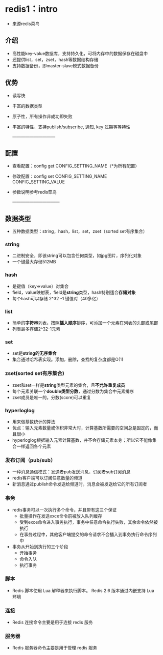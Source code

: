 # redis1：intro

* 来源redis菜鸟

## 介绍

* 高性能key-value数据库，支持持久化，可将内存中的数据保存在磁盘中
* 还提供list，set，zset，hash等数据结构存储
* 支持数据备份，即master-slave模式数据备份

## 优势

* 读写快

* 丰富的数据类型

* 原子性，所有操作非成功即失败

* 丰富的特性，支持publish/subscribe, 通知, key 过期等等特性

  ——————————



## 配置

* 查看配置：config get CONFIG_SETTING_NAME（*为所有配置）

* 修改配置：config set CONFIG_SETTING_NAME CONFIG_SETTING_VALUE

* 参数说明参考redis菜鸟

  ———————————



## 数据类型

* 五种数据类型：string，hash，list，set，zset（sorted set有序集合）

### string

* 二进制安全，即该string可以包含任何类型，如jpg图片，序列化对象
* 一个键最大存储512MB

### hash

* 是键值（key=>value）对集合
* field，value映射表，field是**string**类型，hash特别适合**存储对象**
* 每个hash可以存储 2^32 -1 键值对（40多亿）

### list

* 简单的**字符串**列表，按照**插入顺序**排序，可添加一个元素在列表的头部或尾部
* 列表最多存储2^32-1元素

### set

* set是**string的无序集合**
* 集合通过哈希表实现。添加，删除，查找的复杂度都是O(1)

### zset(sorted set有序集合)

* zset和set一样是**string**类型元素的集合，且**不允许重复成员**
* 每个元素关联一个**double类型分数**，通过分数为集合中元素排序
* zset成员是唯一的，分数(score)可以重复

### hyperloglog

* 用来做基数统计的算法
* 优点：输入元素数量或体积非常大时，计算基数所需要的空间总是固定的，而且很小
* hyperloglog根据输入元素计算基数，并不会存储元素本身；所以它不能像集合一样返回各个元素

### 发布订阅（pub/sub）

* 一种消息通信模式：发送者pub发送消息，订阅者sub订阅消息
* redis客户端可以订阅任意数量的频道
* 新消息通过publish命令发送给频道时，消息会被发送给它的所有订阅者

### 事务

* redis事务可以一次执行多个命令，并且带有这三个保证
  * 批量操作在发送exce命令前被放入队列缓存
  * 受到exce命令进入事务执行，事务中任意命令执行失败，其余命令依然被执行
  * 在事务过程中，其他客户端提交的命令请求不会插入到事务执行命令序列中
* 事务从开始到执行的三个阶段
  * 开始事务
  * 命令入队
  * 执行事务

### 脚本

* Redis 脚本使用 Lua 解释器来执行脚本。 Redis 2.6 版本通过内嵌支持 Lua 环境

### 连接

* Redis 连接命令主要是用于连接 redis 服务

### 服务器

* Redis 服务器命令主要是用于管理 redis 服务